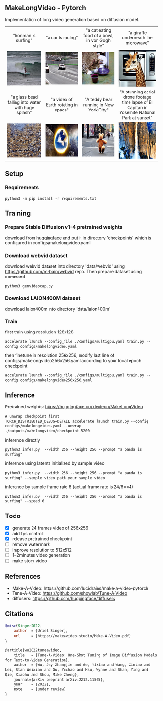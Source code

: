 ## MakeLongVideo - Pytorch
Implementation of long video generation based on diffusion model.

<table class="center">
  <tr>
  <td style="text-align:center;" width="170">"Ironman is surfing"</td>
  <td style="text-align:center;" width="170">"a car is racing"</td>
  <td style="text-align:center;" width="170">"a cat eating food of a bowl, in von Gogh style"</td>
  <td style="text-align:center;" width="170">"a giraffe underneath the microwave"</td>
  </tr><tr>
  <td><img src="samples/Ironman is surfi-7P269S.gif" width="170"></td>
  <td><img src="samples/a car is racing-tm9rwR-4x.gif" width="170"></td>
  <td><img src="samples/a cat eating foo-IR47a4.gif" width="170"></td>
  <td><img src="samples/a giraffe undern-cAmGAc.gif" width="170"></td>
  </tr><tr>
  <td style="text-align:center;" width="170">"a glass bead falling into water with huge splash"</td>
  <td style="text-align:center;" width="170">"a video of Earth rotating in space"</td>
  <td style="text-align:center;" width="170">"A teddy bear running in New York City"</td>
  <td style="text-align:center;" width="170">"A stunning aerial drone footage time lapse of El Capitan in Yosemite National Park at sunset"</td>
  </tr><tr>
  <td><img src="samples/a glass bead fal-Uxxg0y.gif" width="170"></td>
  <td><img src="samples/a video of Earth-DzP1ma.gif" width="170"></td>
  <td><img src="samples/A teddy bear run-A17vOA.gif" width="170"></td>
  <td><img src="samples/A stunning aeria-WdIUoM.gif" width="170"></td>
  </tr>
</table >

<!-- <br>   -->

## Setup
### Requirements

```shell
python3 -m pip install -r requirements.txt
```

## Training
### Prepare Stable Diffusion v1-4 pretrained weights
download from huggingface and put it in directory 'checkpoints' which is configured in configs/makelongvideo.yaml 

### Download webvid dataset
download webvid dataset into directory 'data/webvid' using https://github.com/m-bain/webvid repo. Then prepare dataset using command
```shell
python3 genvideocap.py
```

### Download LAION400M dataset
download laion400m into directory 'data/laion400m'

### Train
first train using resolution 128x128
```shell
accelerate launch --config_file ./configs/multigpu.yaml train.py --config configs/makelongvideo.yaml
```

then finetune in resolution 256x256, modify last line of configs/makelongvideo256x256.yaml according to your local epoch checkpoint
```shell
accelerate launch --config_file ./configs/multigpu.yaml train.py --config configs/makelongvideo256x256.yaml
```

## Inference

Pretrained weights: https://huggingface.co/xiexiecn/MakeLongVideo

```shell
# unwrap checkpoint first
TORCH_DISTRIBUTED_DEBUG=DETAIL accelerate launch train.py --config configs/makelongvideo.yaml --unwrap ./outputs/makelongvideo/checkpoint-5200
```

inference directly
```shell
python3 infer.py  --width 256 --height 256 --prompt "a panda is surfing"
```

inference using latents initialized by sample video
```shell
python3 infer.py  --width 256 --height 256 --prompt "a panda is surfing" --sample_video_path your_sample_video
```

inference by sample frame rate 6 (actual frame rate is 24/6==4)
```shell
python3 infer.py  --width 256 --height 256 --prompt "a panda is surfing" --speed 6
```

## Todo
- [x] generate 24 frames video of 256x256
- [x] add fps control
- [x] release pretrained checkpoint
- [ ] remove watermark
- [ ] improve resolution to 512x512
- [ ] 1~2minutes video generation
- [ ] make story video

## References
* Make-A-Video: https://github.com/lucidrains/make-a-video-pytorch
* Tune-A-Video: https://github.com/showlab/Tune-A-Video
* diffusers: https://github.com/huggingface/diffusers

## Citations

```bibtex
@misc{Singer2022,
    author  = {Uriel Singer},
    url     = {https://makeavideo.studio/Make-A-Video.pdf}
}
```

```
@article{wu2022tuneavideo,
    title   = {Tune-A-Video: One-Shot Tuning of Image Diffusion Models for Text-to-Video Generation},
    author  = {Wu, Jay Zhangjie and Ge, Yixiao and Wang, Xintao and Lei, Stan Weixian and Gu, Yuchao and Hsu, Wynne and Shan, Ying and Qie, Xiaohu and Shou, Mike Zheng},
    journal={arXiv preprint arXiv:2212.11565},
    year    = {2022},
    note    = {under review}
}
```
